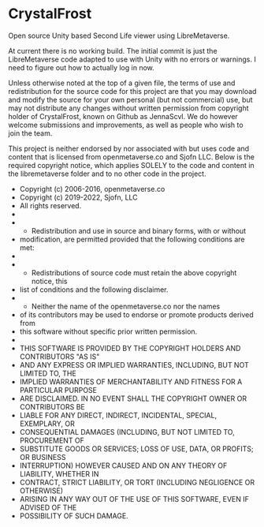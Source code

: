 # CrystalFrost
Open source Unity based Second Life viewer using LibreMetaverse.

At current there is no working build. The initial commit is just the LibreMetaverse code adapted to use with Unity with no errors or warnings.
I need to figure out how to actually log in now.

Unless otherwise noted at the top of a given file, the terms of use and redistribution for the source code for this project are that you may download and modify the source for your own personal (but not commercial) use, but may not distribute any changes without written permission from copyright holder of CrystalFrost, known on Github as JennaScvl. We do however welcome submissions and improvements, as well as people who wish to join the team.

This project is neither endorsed by nor associated with but uses code and content that is licensed from openmetaverse.co and Sjofn LLC.
Below is the required copyright notice, which applies SOLELY to the code and content in the libremetaverse folder and to no other code in the project.

 * Copyright (c) 2006-2016, openmetaverse.co
 * Copyright (c) 2019-2022, Sjofn, LLC
 * All rights reserved.
 *
 * - Redistribution and use in source and binary forms, with or without 
 *   modification, are permitted provided that the following conditions are met:
 *
 * - Redistributions of source code must retain the above copyright notice, this
 *   list of conditions and the following disclaimer.
 * - Neither the name of the openmetaverse.co nor the names 
 *   of its contributors may be used to endorse or promote products derived from
 *   this software without specific prior written permission.
 *
 * THIS SOFTWARE IS PROVIDED BY THE COPYRIGHT HOLDERS AND CONTRIBUTORS "AS IS" 
 * AND ANY EXPRESS OR IMPLIED WARRANTIES, INCLUDING, BUT NOT LIMITED TO, THE 
 * IMPLIED WARRANTIES OF MERCHANTABILITY AND FITNESS FOR A PARTICULAR PURPOSE 
 * ARE DISCLAIMED. IN NO EVENT SHALL THE COPYRIGHT OWNER OR CONTRIBUTORS BE 
 * LIABLE FOR ANY DIRECT, INDIRECT, INCIDENTAL, SPECIAL, EXEMPLARY, OR 
 * CONSEQUENTIAL DAMAGES (INCLUDING, BUT NOT LIMITED TO, PROCUREMENT OF 
 * SUBSTITUTE GOODS OR SERVICES; LOSS OF USE, DATA, OR PROFITS; OR BUSINESS 
 * INTERRUPTION) HOWEVER CAUSED AND ON ANY THEORY OF LIABILITY, WHETHER IN 
 * CONTRACT, STRICT LIABILITY, OR TORT (INCLUDING NEGLIGENCE OR OTHERWISE) 
 * ARISING IN ANY WAY OUT OF THE USE OF THIS SOFTWARE, EVEN IF ADVISED OF THE 
 * POSSIBILITY OF SUCH DAMAGE.
